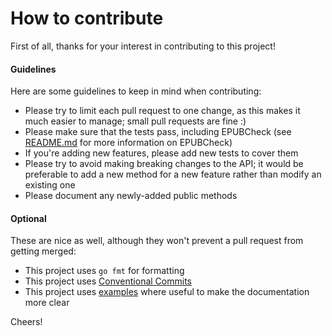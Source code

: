 # How to contribute

First of all, thanks for your interest in contributing to this project!

#### Guidelines

Here are some guidelines to keep in mind when contributing:

- Please try to limit each pull request to one change, as this makes it much easier to manage; small pull requests are fine :)
- Please make sure that the tests pass, including EPUBCheck (see [README.md](README.md#epubcheck) for more information on EPUBCheck)
- If you're adding new features, please add new tests to cover them
- Please try to avoid making breaking changes to the API; it would be preferable to add a new method for a new feature rather than modify an existing one
- Please document any newly-added public methods

#### Optional

These are nice as well, although they won't prevent a pull request from getting merged:

- This project uses `go fmt` for formatting
- This project uses [Conventional Commits](https://www.conventionalcommits.org)
- This project uses [examples](https://pkg.go.dev/testing#hdr-Examples) where useful to make the documentation more clear

Cheers!
